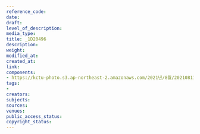 ```yaml
---
reference_code: 
date: 
draft: 
level_of_description: 
media_type: 
title: _1D20496
description: 
weight: 
modified_at: 
created_at: 
link: 
components:
- https://kctu-photo.s3.ap-northeast-2.amazonaws.com/2021년/8월/20210811_양경수+위원장+영장실질심사에+대한+민주노총+입장발표+기자회견/_1D20496.jpg
tags:
- 
creators: 
subjects: 
sources: 
venues: 
public_access_status: 
copyright_status: 
---
```

